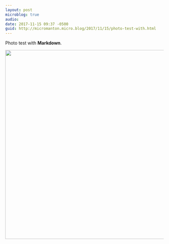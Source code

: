 ```yaml
---
layout: post
microblog: true
audio: 
date: 2017-11-15 09:37 -0500
guid: http://micromanton.micro.blog/2017/11/15/photo-test-with.html
---
```

Photo test with **Markdown**.

<img src="https://micro.manton.org/uploads/2017/13d0d583a5.jpg" width="600" height="600" />
